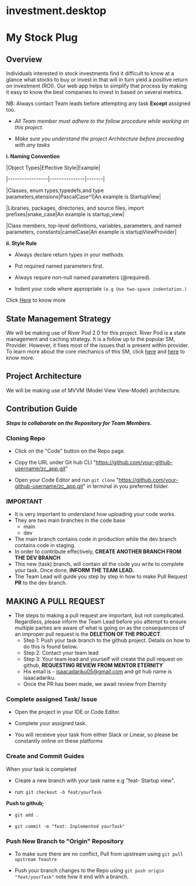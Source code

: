 
#  investment.desktop

#  My Stock Plug

## Overview

Individuals interested in stock investments find it difficult to know at a glance what stocks to buy or invest in that will in turn yield a positive return on investment (ROI). Our web app helps to simplify that process by making it easy to know the best companies to invest in based on several metrics.

  

NB: Always contact Team leads before attempting any task **Except** assigned too.

  

- _All Team member must adhere to the follow procedure while working on this project._

- _Make sure you understand the project Architecture before proceeding with any tasks_

  

**i. Naming Convention**

  

|Object Types|Effective Style|Example|

|-----------------|---------------|-------|

|Classes, enum types,typedefs,and type parameters,etensions|PascalCase^1|An example is StartupView|

|Libraries, packages, directories, and source files, import prefixes|snake_case|An example is startup_view|

|Class members, top-level definitions, variables, parameters, and named parameters, constants|camelCase|An example is startupViewProvider|

  

  

  

**ii. Style Rule**

* Always declare return types in your methods.

* Put required named parameters first.

* Always require non-null named parameters (@required).

* Indent your code where appropriate `(e.g Use two-space indentation.)`

Click [Here](https://docs.google.com/document/d/1kgVwGVgKrMXKgxuMowgqsBkFXsJdli-4Zl-oP_NZFoI/edit "Github home") to know more

## State Management Strategy
We will be making use of River Pod 2.0 for this project. River Pod is a state management and caching strategy. It is a follow up to the popular SM, Provider. However, it fixes most of the issues that is present within provider. To learn more about the core mechanics of this SM, click [here](https://codewithandrea.com/articles/flutter-state-management-riverpod/) and [here](https://docs.google.com/document/d/1jk_VbyC9BQw0dr34u6litmwCsezbABk_-p-yXnmc4Zc/edit) to know more.

## Project Architecture
We will be making use of MVVM (Model View View-Model) architecture. 


## Contribution Guide

**_Steps to collaborate on the Repository for Team Members._**

### Cloning Repo

* Click on the "Code" button on the Repo page.

* Copy the URL under Git hub CLI "https://github.com/your-github-username/zc_app.git"

* Open your Code Editor and run `git clone` "https://github.com/your-github-username/zc_app.git" in terminal in you preferred folder.

### IMPORTANT
* It is very important to understand how uploading your code works.
* They are two main branches in the code base
	* main
	* dev
* The main branch contains code in production while the dev branch contains code in staging.
* In order to contribute effectively, **CREATE ANOTHER BRANCH FROM THE DEV BRANCH**
* This new (task) branch, will contain all the code you write to complete your task. Once done, **INFORM THE TEAM LEAD.**
* The Team Lead will guide you step by step in how to make  Pull Request **PR** to the dev branch.

## MAKING A PULL REQUEST
*	The steps to making a pull request are important, but not complicated. Regardless, please inform the Team Lead before you attempt to ensure multiple parties are aware of what is going on as the consequences of an improper pull request is the **DELETION OF THE PROJECT**.
	*	Step 1: Push your task branch to the github project. Details on how to do this is found below.
	*	Step 2: Contact your team lead
	*	Step 3: Your team lead and yourself will create the pull request on github, **REQUESTING REVIEW FROM MENTOR ETERNITY**
	*	His email is -   [isaacadariku05@gmail.com](mailto:isaacadariku05@gmail.com) and git hub name is isaacadariku.
	*	Once the PR has been made, we await review from Eternity 
  

  

###  Complete assigned Task/ Issue

- Open the project in your IDE or Code Editor.

- Complete your assigned task.
- You will receieve your task from either Slack or Linear, so please be constantly online on these platforms

  

  

###  Create and Commit Guides

When your task is completed

* Create a new branch with your task name e.g "feat- Startup view".

* run: `git checkout -b feat/yourTask`

**Push to github;**

* `git add .`

* `git commit -m "feat: Inplemented yourTask"`

  

###  Push New Branch to "Origin" Repository

- To make sure there are no conflict, Pull from upstream using `git pull upstream feautre`

- Push your branch changes to the Repo using `git push origin "feat/yourTask"` note how it end with a branch.

  

